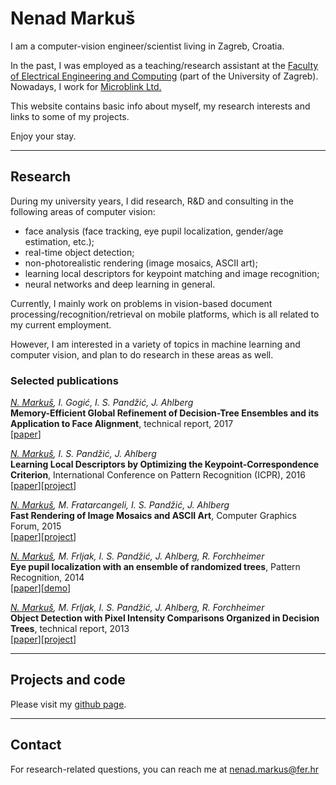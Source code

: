 # Nenad Markuš

I am a computer-vision engineer/scientist living in Zagreb, Croatia.

In the past, I was employed as a teaching/research assistant at the [Faculty of Electrical Engineering and Computing](http://fer.unizg.hr/) (part of the University of Zagreb).
Nowadays, I work for [Microblink Ltd.](https://microblink.com/)

This website contains basic info about myself, my research interests and links to some of my projects.

Enjoy your stay.

---

## Research

During my university years, I did research, R&D and consulting in the following areas of computer vision:

* face analysis (face tracking, eye pupil localization, gender/age estimation, etc.);
* real-time object detection;
* non-photorealistic rendering (image mosaics, ASCII art);
* learning local descriptors for keypoint matching and image recognition;
* neural networks and deep learning in general.

Currently, I mainly work on problems in vision-based document processing/recognition/retrieval on mobile platforms, which is all related to my current employment.

However, I am interested in a variety of topics in machine learning and computer vision, and plan to do research in these areas as well.

### Selected publications

<p><i><u>N. Markuš</u>, I. Gogić, I. S. Pandžić, J. Ahlberg</i><br />
<b>Memory-Efficient Global Refinement of Decision-Tree Ensembles and its Application to Face Alignment</b>, technical report, 2017<br />
[<a href="https://arxiv.org/abs/1702.08481">paper</a>]</p>

<p><i><u>N. Markuš</u>, I. S. Pandžić, J. Ahlberg</i><br />
<b>Learning Local Descriptors by Optimizing the Keypoint-Correspondence Criterion</b>, International Conference on Pattern Recognition (ICPR), 2016<br />
[<a href="https://arxiv.org/abs/1603.09095">paper</a>][<a href="https://github.com/nenadmarkus/wlrn">project</a>]</p>


<p><i><u>N. Markuš</u>, M. Fratarcangeli, I. S. Pandžić, J. Ahlberg</i><br />
<b>Fast Rendering of Image Mosaics and ASCII Art</b>, Computer Graphics Forum, 2015<br />
[<a href="http://dx.doi.org/10.1111/cgf.12597">paper</a>][<a href="https://github.com/nenadmarkus/n3ar">project</a>]</p>

<p><i><u>N. Markuš</u>, M. Frljak, I. S. Pandžić, J. Ahlberg, R. Forchheimer</i><br />
<b>Eye pupil localization with an ensemble of randomized trees</b>, Pattern Recognition, 2014<br />
[<a href="https://dx.doi.org/10.1016/j.patcog.2013.08.008">paper</a>][<a href="http://hotlab.fer.hr/_download/repository/puploc.zip">demo</a>]</p>

<p><i><u>N. Markuš</u>, M. Frljak, I. S. Pandžić, J. Ahlberg, R. Forchheimer</i><br />
<b>Object Detection with Pixel Intensity Comparisons Organized in Decision Trees</b>, technical report, 2013<br />
[<a href="https://arxiv.org/abs/1305.4537">paper</a>][<a href="https://github.com/nenadmarkus/pico">project</a>]</p>

---

## Projects and code

Please visit my [github page](https://github.com/nenadmarkus/).

---

## Contact

For research-related questions, you can reach me at <nenad.markus@fer.hr>